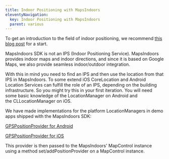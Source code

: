 ```yaml
---
title: Indoor Positioning with MapsIndoors
eleventyNavigation:
  key: Indoor Positioning with MapsIndoors
  parent: various
---
```


To get an introduction to the field of indoor positioning, we recommend [this blog post](https://www.mapspeople.com/blog/mapsindoors/indoor-positioning-101/) for a start.

MapsIndoors SDK is not an IPS (Indoor Positioning Service). MapsIndoors provides indoor maps and indoor directions, and since it is based on Google Maps, we also provide seamless indoor/outdoor integration.

With this in mind you need to find an IPS and then use the location from that IPS in MapsIndoors. To some extend iOS CoreLocation and Android Location Services can fulfill the role of an IPS, depending on the building infrastructure. So you might try this in your first iteration. You will need some basic knowledge of the LocationManager on Android and the CLLocationManager on iOS.

We have made implementations for the platform LocationManagers in demo apps shipped with the MapsIndoors SDK:

[GPSPositionProvider for Android](https://github.com/MapsIndoors/MapsIndoorsAndroid/blob/master/app/src/main/java/com/mapsindoors/stdapp/positionprovider/gpsPositionProvider/GPSPositionProvider.java)

[GPSPositionProvider for iOS](https://github.com/MapsIndoors/MapsIndoorsIOS/blob/master/Example/MIAIOS-SRC/GenericBase/Services/GPSPositionProvider.m)

This provider is then passed to the MapsIndoors' MapControl instance using a method set/addPositionProvider on a MapControl instance.
